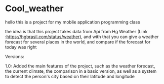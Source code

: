 # Cool_weather

hello this is a project for my moblie application programming class

the idea is that this project takes data from Api from Hg Weather (Link :https://hgbrasil.com/status/weather), and with that you can give a weather forecast for several places in the world, and compare if the forecast for today was right

Versions:

1.0: Added the main features of the project, such as the weather forecast, the current climate, the comparison in a basic version, as well as a system to detect the person's city based on their latitude and longitude
